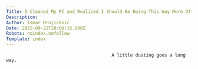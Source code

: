 ```yaml
---
Title: I Cleaned My PC and Realized I Should Be Doing This Way More Often
Description: 
Author: Ismar Hrnjicevic
Date: 2025-09-22T20:00:15.000Z
Robots: noindex,nofollow
Template: index
---
```


                                            A little dusting goes a long way.
                                        